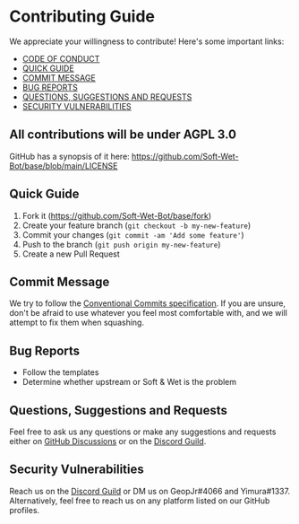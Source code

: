 # Contributing Guide

We appreciate your willingness to contribute! Here's some important links:

- [CODE OF CONDUCT](https://github.com/Soft-Wet-Bot/base/blob/main/CODE_OF_CONDUCT.md)
- [QUICK GUIDE](#quick-guide)
- [COMMIT MESSAGE](#commit-message)
- [BUG REPORTS](#bug-reports)
- [QUESTIONS, SUGGESTIONS AND REQUESTS](#questions-suggestions-and-requests)
- [SECURITY VULNERABILITIES](#security-vulnerabilities)

## All contributions will be under AGPL 3.0

GitHub has a synopsis of it here: https://github.com/Soft-Wet-Bot/base/blob/main/LICENSE

## Quick Guide

1. Fork it (<https://github.com/Soft-Wet-Bot/base/fork>)
2. Create your feature branch (`git checkout -b my-new-feature`)
3. Commit your changes (`git commit -am 'Add some feature'`)
4. Push to the branch (`git push origin my-new-feature`)
5. Create a new Pull Request

## Commit Message

We try to follow the [Conventional Commits specification](https://www.conventionalcommits.org/en/v1.0.0/).
If you are unsure, don't be afraid to use whatever you feel most comfortable with, and we will attempt to fix them when squashing.

## Bug Reports

- Follow the templates
- Determine whether upstream or Soft & Wet is the problem

## Questions, Suggestions and Requests

Feel free to ask us any questions or make any suggestions and requests either on [GitHub Discussions](https://github.com/Soft-Wet-Bot/base/discussions) or on the [Discord Guild](https://discord.gg/SWEsj6q).

## Security Vulnerabilities

Reach us on the [Discord Guild](https://discord.gg/SWEsj6q) or DM us on GeopJr#4066 and Yimura#1337.
Alternatively, feel free to reach us on any platform listed on our GitHub profiles.
